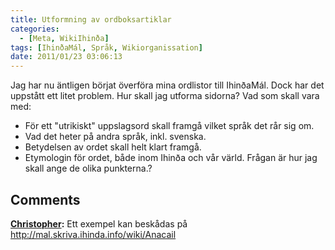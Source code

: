 ```yaml
---
title: Utformning av ordboksartiklar
categories:
  - [Meta, WikiIhinða]
tags: [IhinðaMál, Språk, Wikiorganissation]
date: 2011/01/23 03:06:13
---
```

Jag har nu äntligen börjat överföra mina ordlistor till IhinðaMál. Dock har det uppstått ett litet problem. Hur skall jag utforma sidorna? Vad som skall vara med:

  * För ett "utrikiskt" uppslagsord skall framgå vilket språk det rår sig om.
  * Vad det heter på andra språk, inkl. svenska.
  * Betydelsen av ordet skall helt klart framgå.
  * Etymologin för ordet, både inom Ihinða och vår värld.
Frågan är hur jag skall ange de olika punkterna.?

## Comments

**[Christopher](#7 "2011-01-24 03:47:32"):** Ett exempel kan beskådas på http://mal.skriva.ihinda.info/wiki/Anacail
